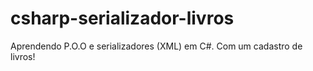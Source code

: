 # csharp-serializador-livros
Aprendendo P.O.O e serializadores (XML) em C#. Com um cadastro de livros! 
